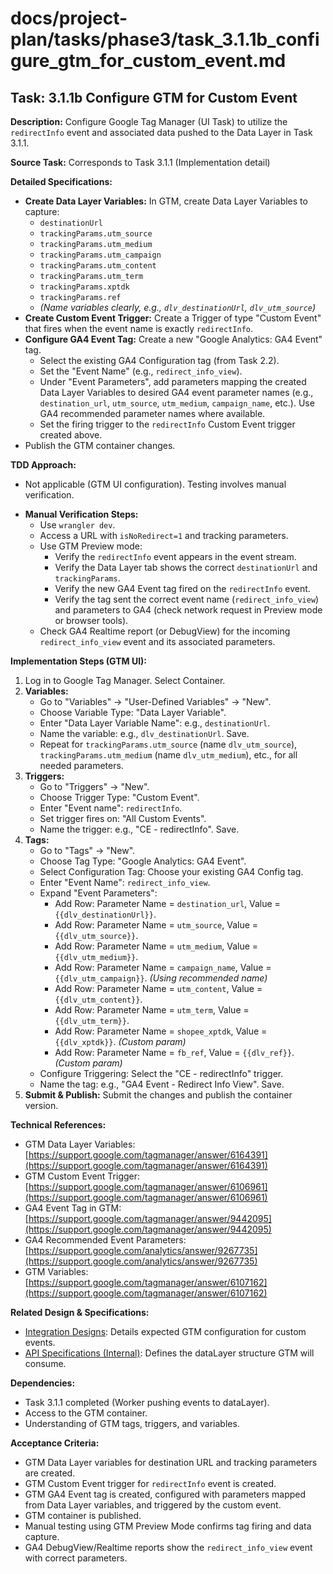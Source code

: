 # docs/project-plan/tasks/phase3/task_3.1.1b_configure_gtm_for_custom_event.md

## Task: 3.1.1b Configure GTM for Custom Event

**Description:**
Configure Google Tag Manager (UI Task) to utilize the `redirectInfo` event and associated data pushed to the Data Layer in Task 3.1.1.

**Source Task:**
Corresponds to Task 3.1.1 (Implementation detail)

**Detailed Specifications:**
- **Create Data Layer Variables:** In GTM, create Data Layer Variables to capture:
    - `destinationUrl`
    - `trackingParams.utm_source`
    - `trackingParams.utm_medium`
    - `trackingParams.utm_campaign`
    - `trackingParams.utm_content`
    - `trackingParams.utm_term`
    - `trackingParams.xptdk`
    - `trackingParams.ref`
    - *(Name variables clearly, e.g., `dlv_destinationUrl`, `dlv_utm_source`)*
- **Create Custom Event Trigger:** Create a Trigger of type "Custom Event" that fires when the event name is exactly `redirectInfo`.
- **Configure GA4 Event Tag:** Create a new "Google Analytics: GA4 Event" tag.
    - Select the existing GA4 Configuration tag (from Task 2.2).
    - Set the "Event Name" (e.g., `redirect_info_view`).
    - Under "Event Parameters", add parameters mapping the created Data Layer Variables to desired GA4 event parameter names (e.g., `destination_url`, `utm_source`, `utm_medium`, `campaign_name`, etc.). Use GA4 recommended parameter names where available.
    - Set the firing trigger to the `redirectInfo` Custom Event trigger created above.
- Publish the GTM container changes.

**TDD Approach:**
- Not applicable (GTM UI configuration). Testing involves manual verification.
*   **Manual Verification Steps:**
    *   Use `wrangler dev`.
    *   Access a URL with `isNoRedirect=1` and tracking parameters.
    *   Use GTM Preview mode:
        *   Verify the `redirectInfo` event appears in the event stream.
        *   Verify the Data Layer tab shows the correct `destinationUrl` and `trackingParams`.
        *   Verify the new GA4 Event tag fired on the `redirectInfo` event.
        *   Verify the tag sent the correct event name (`redirect_info_view`) and parameters to GA4 (check network request in Preview mode or browser tools).
    *   Check GA4 Realtime report (or DebugView) for the incoming `redirect_info_view` event and its associated parameters.

**Implementation Steps (GTM UI):**
1.  Log in to Google Tag Manager. Select Container.
2.  **Variables:**
    *   Go to "Variables" -> "User-Defined Variables" -> "New".
    *   Choose Variable Type: "Data Layer Variable".
    *   Enter "Data Layer Variable Name": e.g., `destinationUrl`.
    *   Name the variable: e.g., `dlv_destinationUrl`. Save.
    *   Repeat for `trackingParams.utm_source` (name `dlv_utm_source`), `trackingParams.utm_medium` (name `dlv_utm_medium`), etc., for all needed parameters.
3.  **Triggers:**
    *   Go to "Triggers" -> "New".
    *   Choose Trigger Type: "Custom Event".
    *   Enter "Event name": `redirectInfo`.
    *   Set trigger fires on: "All Custom Events".
    *   Name the trigger: e.g., "CE - redirectInfo". Save.
4.  **Tags:**
    *   Go to "Tags" -> "New".
    *   Choose Tag Type: "Google Analytics: GA4 Event".
    *   Select Configuration Tag: Choose your existing GA4 Config tag.
    *   Enter "Event Name": `redirect_info_view`.
    *   Expand "Event Parameters":
        *   Add Row: Parameter Name = `destination_url`, Value = `{{dlv_destinationUrl}}`.
        *   Add Row: Parameter Name = `utm_source`, Value = `{{dlv_utm_source}}`.
        *   Add Row: Parameter Name = `utm_medium`, Value = `{{dlv_utm_medium}}`.
        *   Add Row: Parameter Name = `campaign_name`, Value = `{{dlv_utm_campaign}}`. *(Using recommended name)*
        *   Add Row: Parameter Name = `utm_content`, Value = `{{dlv_utm_content}}`.
        *   Add Row: Parameter Name = `utm_term`, Value = `{{dlv_utm_term}}`.
        *   Add Row: Parameter Name = `shopee_xptdk`, Value = `{{dlv_xptdk}}`. *(Custom param)*
        *   Add Row: Parameter Name = `fb_ref`, Value = `{{dlv_ref}}`. *(Custom param)*
    *   Configure Triggering: Select the "CE - redirectInfo" trigger.
    *   Name the tag: e.g., "GA4 Event - Redirect Info View". Save.
5.  **Submit & Publish:** Submit the changes and publish the container version.

**Technical References:**
- GTM Data Layer Variables: [https://support.google.com/tagmanager/answer/6164391](https://support.google.com/tagmanager/answer/6164391)
- GTM Custom Event Trigger: [https://support.google.com/tagmanager/answer/6106961](https://support.google.com/tagmanager/answer/6106961)
- GA4 Event Tag in GTM: [https://support.google.com/tagmanager/answer/9442095](https://support.google.com/tagmanager/answer/9442095)
- GA4 Recommended Event Parameters: [https://support.google.com/analytics/answer/9267735](https://support.google.com/analytics/answer/9267735)
- GTM Variables: [https://support.google.com/tagmanager/answer/6107162](https://support.google.com/tagmanager/answer/6107162)

**Related Design & Specifications:**
- [Integration Designs](../../../technical-design/integration_designs.md): Details expected GTM configuration for custom events.
- [API Specifications (Internal)](../../../technical-design/api_specifications.md): Defines the dataLayer structure GTM will consume.

**Dependencies:**
- Task 3.1.1 completed (Worker pushing events to dataLayer).
- Access to the GTM container.
- Understanding of GTM tags, triggers, and variables.

**Acceptance Criteria:**
- GTM Data Layer variables for destination URL and tracking parameters are created.
- GTM Custom Event trigger for `redirectInfo` event is created.
- GTM GA4 Event tag is created, configured with parameters mapped from Data Layer variables, and triggered by the custom event.
- GTM container is published.
- Manual testing using GTM Preview Mode confirms tag firing and data capture.
- GA4 DebugView/Realtime reports show the `redirect_info_view` event with correct parameters. 